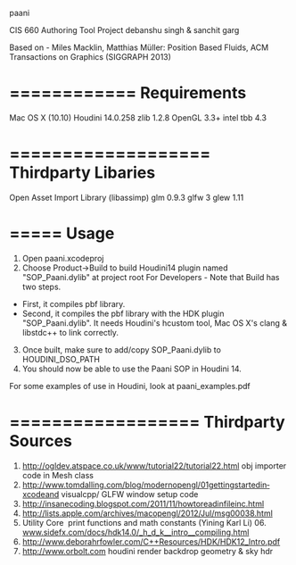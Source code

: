 paani

CIS 660 Authoring Tool Project
debanshu singh & sanchit garg

Based on - Miles Macklin, Matthias Müller: Position Based Fluids, ACM Transactions on Graphics (SIGGRAPH 2013)

============
Requirements
============
Mac OS X (10.10)
Houdini 14.0.258
zlib 1.2.8
OpenGL 3.3+
intel tbb 4.3

===================
Thirdparty Libaries
===================
Open Asset Import Library (libassimp)
glm 0.9.3
glfw 3
glew 1.11

=====
Usage
=====
01. Open paani.xcodeproj
02. Choose Product->Build to build Houdini14 plugin named "SOP_Paani.dylib" at project root
For Developers - Note that Build has two steps. 
- First, it compiles pbf library. 
- Second, it compiles the pbf library with the HDK plugin "SOP_Paani.dylib". It needs Houdini's hcustom tool, Mac OS X's clang & libstdc++ to link correctly.
03. Once built, make sure to add/copy SOP_Paani.dylib to HOUDINI_DSO_PATH
04. You should now be able to use the Paani SOP in Houdini 14.

For some examples of use in Houdini, look at paani_examples.pdf

==================
Thirdparty Sources
==================
01. http://ogldev.atspace.co.uk/www/tutorial22/tutorial22.html​­ o​bj importer code in Mesh class
02. http://www.tomdalling.com/blog/modern­opengl/01­getting­started­in­xcode­and ­visual­cpp/​­ GLFW window setup code
03. http://insanecoding.blogspot.com/2011/11/how­to­read­in­file­in­c.html
04. http://lists.apple.com/archives/mac­opengl/2012/Jul/msg00038.html
05. Utility Core ­ print functions and math constants (Yining Karl Li) 06. www.sidefx.com/docs/hdk14.0/_h_d_k__intro__compiling.html
07. http://www.deborahrfowler.com/C++Resources/HDK/HDK12_Intro.pdf
08. http://www.orbolt.com​­ houdini render backdrop geometry & sky hdr